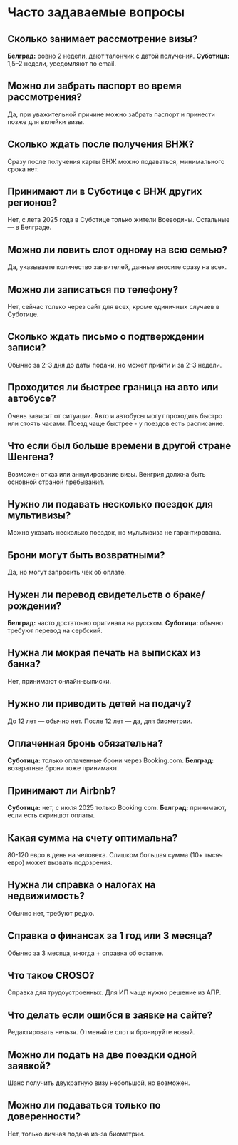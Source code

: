 # Часто задаваемые вопросы

## Сколько занимает рассмотрение визы?

**Белград:** ровно 2 недели, дают талончик с датой получения.
**Суботица:** 1,5–2 недели, уведомляют по email.

## Можно ли забрать паспорт во время рассмотрения?

Да, при уважительной причине можно забрать паспорт и принести позже для вклейки визы.

## Сколько ждать после получения ВНЖ?

Сразу после получения карты ВНЖ можно подаваться, минимального срока нет.

## Принимают ли в Суботице с ВНЖ других регионов?

Нет, с лета 2025 года в Суботице только жители Воеводины. Остальные — в Белграде.

## Можно ли ловить слот одному на всю семью?

Да, указываете количество заявителей, данные вносите сразу на всех.

## Можно ли записаться по телефону?

Нет, сейчас только через сайт для всех, кроме единичных случаев в Суботице.

## Сколько ждать письмо о подтверждении записи?

Обычно за 2-3 дня до даты подачи, но может прийти и за 2-3 недели.

## Проходится ли быстрее граница на авто или автобусе?

Очень зависит от ситуации. Авто и автобусы могут проходить быстро или стоять часами. Поезд чаще быстрее - у поездов есть расписание.

## Что если был больше времени в другой стране Шенгена?

Возможен отказ или аннулирование визы. Венгрия должна быть основной страной пребывания.

## Нужно ли подавать несколько поездок для мультивизы?

Можно указать несколько поездок, но мультивиза не гарантирована.

## Брони могут быть возвратными?

Да, но могут запросить чек об оплате.

## Нужен ли перевод свидетельств о браке/рождении?

**Белград:** часто достаточно оригинала на русском.
**Суботица:** обычно требуют перевод на сербский.

## Нужна ли мокрая печать на выписках из банка?

Нет, принимают онлайн-выписки.

## Нужно ли приводить детей на подачу?

До 12 лет — обычно нет. После 12 лет — да, для биометрии.


## Оплаченная бронь обязательна?

**Суботица:** только оплаченные брони через Booking.com.
**Белград:** возвратные брони тоже принимают.

## Принимают ли Airbnb?

**Суботица:** нет, с июля 2025 только Booking.com.
**Белград:** принимают, если есть скриншот оплаты.

## Какая сумма на счету оптимальна?

80-120 евро в день на человека. Слишком большая сумма (10+ тысяч евро) может вызвать подозрения.

## Нужна ли справка о налогах на недвижимость?

Обычно нет, требуют редко.

## Справка о финансах за 1 год или 3 месяца?

Обычно за 3 месяца, иногда + справка об остатке.

## Что такое CROSO?

Справка для трудоустроенных. Для ИП чаще нужно решение из АПР.


## Что делать если ошибся в заявке на сайте?

Редактировать нельзя. Отменяйте слот и бронируйте новый.

## Можно ли подать на две поездки одной заявкой?

Шанс получить двукратную визу небольшой, но возможен.

## Можно ли подаваться только по доверенности?

Нет, только личная подача из-за биометрии.
